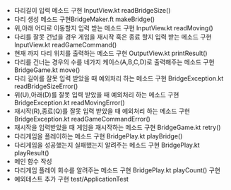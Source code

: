 - 다리길이 입력 메소드 구현 InputView.kt readBridgeSize()
- 다리 생성 메소드 구현BridgeMaker.ft makeBridge()
- 위,아래 어디로 이동할지 입력 받는 메소드 구현 InputView.kt readMoving()
- 다리를 잘못 건넜을 경우 게임을 재시작 혹은 종료 할지 입력 받는 메소드 구현 InputView.kt readGameCommand()
- 현재 까지 다리 위치를 출력하는 메소드 구현 OutputView.kt printResult()
- 다리를 건너는 경우의 수를 네가지 케이스(A,B,C,D)로 출력해주는 메소드 구현 BridgeGame.kt move() 
- 다리 길이를 잘못 입력 받았을 때 예외처리 하는 메소드 구현 BridgeException.kt readBridgeSizeError()
- 위(U),아래(D)를 잘못 입력 받았을 때 예외처리 하는 메소드 구현 BridgeException.kt readMovingError()
- 재시작(R),종료(Q)를 잘못 입력 받았을 때 예외처리 하는 메소드 구현 BridgeException.kt readGameCommandError()
- 재시작을 입력받았을 때 게임을 재시작하는 메소드 구현 BridgeGame.kt retry()
- 다리게임을 플레이하는 메소드 구현 BridgePlay.kt playBridge()
- 다리게임을 성공했는지 실패했는지 알려주는 메소드 구현 BridgePlay.kt playResult()
- 메인 함수 작성
- 다리게임 플레이 회수를 알려주는 메소드 구현 BridgePlay.kt playCount() 구현
- 예외테스트 추가 구현 test/ApplicationTest